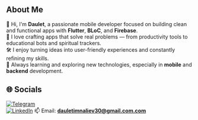 ## About Me

👋 Hi, I'm **Daulet**, a passionate mobile developer focused on building clean and functional apps with **Flutter**, **BLoC**, and **Firebase**.  
📱 I love crafting apps that solve real problems — from productivity tools to educational bots and spiritual trackers.  
🛠️ I enjoy turning ideas into user-friendly experiences and constantly refining my skills.  
🌱 Always learning and exploring new technologies, especially in **mobile** and **backend** development.

## 🌐 Socials

[![Telegram](https://img.shields.io/badge/-Instagram-E4405F?style=flat-square&logo=instagram&logoColor=white)](@dauletimanaliev)  
[![LinkedIn](https://img.shields.io/badge/-LinkedIn-0077B5?style=flat-square&logo=linkedin&logoColor=white)]([https://linkedin.com/in/daulet-dev](https://www.linkedin.com/in/daulet-imanaliev-657b602b7/))  
📫 Email: **dauletimnaliev30@gmail.com.com**
